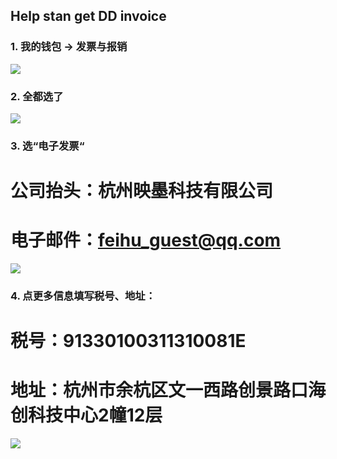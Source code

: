 ## Help stan get DD invoice
### 1. 我的钱包 -> 发票与报销
![](img/1.PNG)

### 2. 全都选了
![](img/2.PNG)

### 3. 选“电子发票“

# 公司抬头：杭州映墨科技有限公司
# 电子邮件：feihu_guest@qq.com
![](img/3.png )

### 4. 点更多信息填写税号、地址：
# 税号：91330100311310081E
# 地址：杭州市余杭区文一西路创景路口海创科技中心2幢12层
![](img/4.png)
